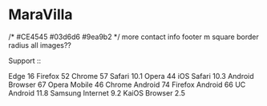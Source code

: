 # MaraVilla

/*
#CE4545
#03d6d6
#9ea9b2
*/
more contact info footer
m square
border radius all images??

Support ::

Edge              16
Firefox           52
Chrome            57
Safari            10.1
Opera             44
iOS Safari        10.3
Android Browser   67
Opera Mobile      46
Chrome Android    74
Firefox Android   66
UC Android        11.8
Samsung Internet  9.2
KaiOS Browser     2.5
